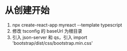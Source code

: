 <!--
 * @Author: your name
 * @Date: 2022-01-24 16:19:21
 * @LastEditTime: 2022-01-24 16:32:38
 * @LastEditors: Please set LastEditors
 * @Description: 打开koroFileHeader查看配置 进行设置: https://github.com/OBKoro1/koro1FileHeader/wiki/%E9%85%8D%E7%BD%AE
 * @FilePath: \my-jira\README.md
-->

# 从创建开始

1. npx create-react-app myreact --template typescript
2. 修改 tsconfig 的 baseUrl 为根目录
3. 引入 json-server 和 qs，引入 import 'bootstrap/dist/css/bootstrap.min.css'
